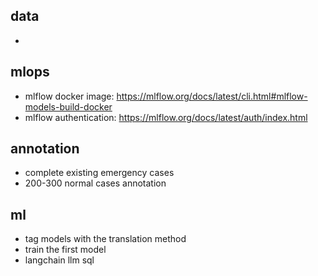 ## data
* 

## mlops
* mlflow docker image: https://mlflow.org/docs/latest/cli.html#mlflow-models-build-docker
* mlflow authentication: https://mlflow.org/docs/latest/auth/index.html

## annotation
* complete existing emergency cases
* 200-300 normal cases annotation

## ml
* tag models with the translation method
* train the first model
* langchain llm sql